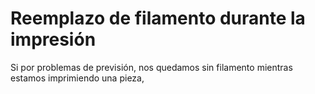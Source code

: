 # Reemplazo de filamento durante la impresión 

Si por problemas de previsión, nos quedamos sin filamento mientras estamos imprimiendo una pieza, 